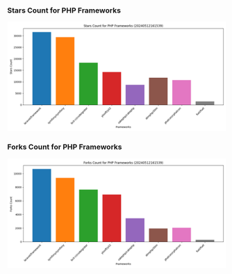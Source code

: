 ### Stars Count for PHP Frameworks

![Stars Chart](./archive/charts/20240512161539_stars_count.png)

### Forks Count for PHP Frameworks

![Forks Chart](./archive/charts/20240512161539_forks_count.png)

